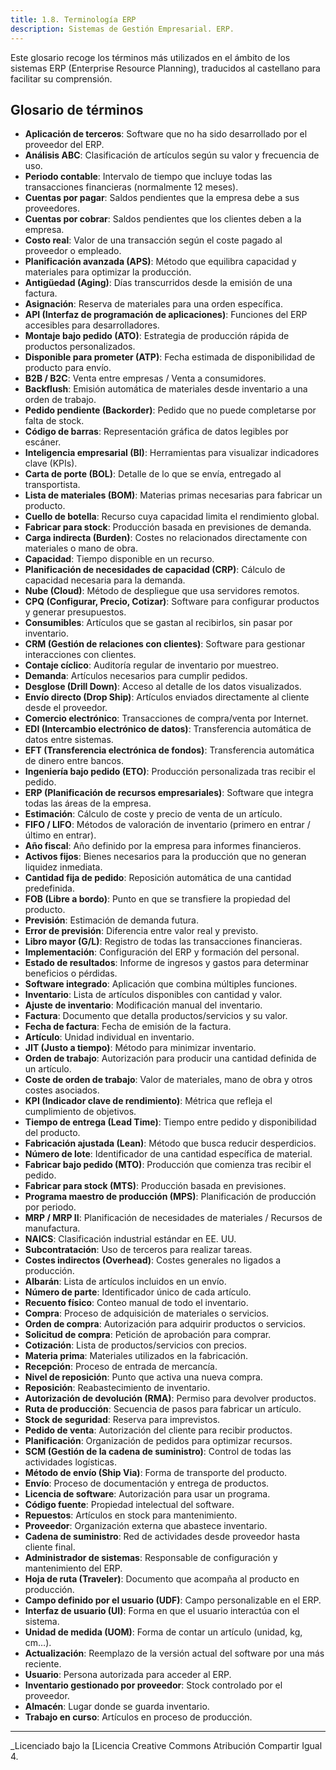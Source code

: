 ```yaml
---
title: 1.8. Terminología ERP
description: Sistemas de Gestión Empresarial. ERP.
---
```


Este glosario recoge los términos más utilizados en el ámbito de los sistemas ERP (Enterprise Resource Planning), traducidos al castellano para facilitar su comprensión.

## Glosario de términos

- **Aplicación de terceros**: Software que no ha sido desarrollado por el proveedor del ERP.  
- **Análisis ABC**: Clasificación de artículos según su valor y frecuencia de uso.  
- **Periodo contable**: Intervalo de tiempo que incluye todas las transacciones financieras (normalmente 12 meses).  
- **Cuentas por pagar**: Saldos pendientes que la empresa debe a sus proveedores.  
- **Cuentas por cobrar**: Saldos pendientes que los clientes deben a la empresa.  
- **Costo real**: Valor de una transacción según el coste pagado al proveedor o empleado.  
- **Planificación avanzada (APS)**: Método que equilibra capacidad y materiales para optimizar la producción.  
- **Antigüedad (Aging)**: Días transcurridos desde la emisión de una factura.  
- **Asignación**: Reserva de materiales para una orden específica.  
- **API (Interfaz de programación de aplicaciones)**: Funciones del ERP accesibles para desarrolladores.  
- **Montaje bajo pedido (ATO)**: Estrategia de producción rápida de productos personalizados.  
- **Disponible para prometer (ATP)**: Fecha estimada de disponibilidad de producto para envío.  
- **B2B / B2C**: Venta entre empresas / Venta a consumidores.  
- **Backflush**: Emisión automática de materiales desde inventario a una orden de trabajo.  
- **Pedido pendiente (Backorder)**: Pedido que no puede completarse por falta de stock.  
- **Código de barras**: Representación gráfica de datos legibles por escáner.  
- **Inteligencia empresarial (BI)**: Herramientas para visualizar indicadores clave (KPIs).  
- **Carta de porte (BOL)**: Detalle de lo que se envía, entregado al transportista.  
- **Lista de materiales (BOM)**: Materias primas necesarias para fabricar un producto.  
- **Cuello de botella**: Recurso cuya capacidad limita el rendimiento global.  
- **Fabricar para stock**: Producción basada en previsiones de demanda.  
- **Carga indirecta (Burden)**: Costes no relacionados directamente con materiales o mano de obra.  
- **Capacidad**: Tiempo disponible en un recurso.  
- **Planificación de necesidades de capacidad (CRP)**: Cálculo de capacidad necesaria para la demanda.  
- **Nube (Cloud)**: Método de despliegue que usa servidores remotos.  
- **CPQ (Configurar, Precio, Cotizar)**: Software para configurar productos y generar presupuestos.  
- **Consumibles**: Artículos que se gastan al recibirlos, sin pasar por inventario.  
- **CRM (Gestión de relaciones con clientes)**: Software para gestionar interacciones con clientes.  
- **Contaje cíclico**: Auditoría regular de inventario por muestreo.  
- **Demanda**: Artículos necesarios para cumplir pedidos.  
- **Desglose (Drill Down)**: Acceso al detalle de los datos visualizados.  
- **Envío directo (Drop Ship)**: Artículos enviados directamente al cliente desde el proveedor.  
- **Comercio electrónico**: Transacciones de compra/venta por Internet.  
- **EDI (Intercambio electrónico de datos)**: Transferencia automática de datos entre sistemas.  
- **EFT (Transferencia electrónica de fondos)**: Transferencia automática de dinero entre bancos.  
- **Ingeniería bajo pedido (ETO)**: Producción personalizada tras recibir el pedido.  
- **ERP (Planificación de recursos empresariales)**: Software que integra todas las áreas de la empresa.  
- **Estimación**: Cálculo de coste y precio de venta de un artículo.  
- **FIFO / LIFO**: Métodos de valoración de inventario (primero en entrar / último en entrar).  
- **Año fiscal**: Año definido por la empresa para informes financieros.  
- **Activos fijos**: Bienes necesarios para la producción que no generan liquidez inmediata.  
- **Cantidad fija de pedido**: Reposición automática de una cantidad predefinida.  
- **FOB (Libre a bordo)**: Punto en que se transfiere la propiedad del producto.  
- **Previsión**: Estimación de demanda futura.  
- **Error de previsión**: Diferencia entre valor real y previsto.  
- **Libro mayor (G/L)**: Registro de todas las transacciones financieras.  
- **Implementación**: Configuración del ERP y formación del personal.  
- **Estado de resultados**: Informe de ingresos y gastos para determinar beneficios o pérdidas.  
- **Software integrado**: Aplicación que combina múltiples funciones.  
- **Inventario**: Lista de artículos disponibles con cantidad y valor.  
- **Ajuste de inventario**: Modificación manual del inventario.  
- **Factura**: Documento que detalla productos/servicios y su valor.  
- **Fecha de factura**: Fecha de emisión de la factura.  
- **Artículo**: Unidad individual en inventario.  
- **JIT (Justo a tiempo)**: Método para minimizar inventario.  
- **Orden de trabajo**: Autorización para producir una cantidad definida de un artículo.  
- **Coste de orden de trabajo**: Valor de materiales, mano de obra y otros costes asociados.  
- **KPI (Indicador clave de rendimiento)**: Métrica que refleja el cumplimiento de objetivos.  
- **Tiempo de entrega (Lead Time)**: Tiempo entre pedido y disponibilidad del producto.  
- **Fabricación ajustada (Lean)**: Método que busca reducir desperdicios.  
- **Número de lote**: Identificador de una cantidad específica de material.  
- **Fabricar bajo pedido (MTO)**: Producción que comienza tras recibir el pedido.  
- **Fabricar para stock (MTS)**: Producción basada en previsiones.  
- **Programa maestro de producción (MPS)**: Planificación de producción por periodo.  
- **MRP / MRP II**: Planificación de necesidades de materiales / Recursos de manufactura.  
- **NAICS**: Clasificación industrial estándar en EE. UU.  
- **Subcontratación**: Uso de terceros para realizar tareas.  
- **Costes indirectos (Overhead)**: Costes generales no ligados a producción.  
- **Albarán**: Lista de artículos incluidos en un envío.  
- **Número de parte**: Identificador único de cada artículo.  
- **Recuento físico**: Conteo manual de todo el inventario.  
- **Compra**: Proceso de adquisición de materiales o servicios.  
- **Orden de compra**: Autorización para adquirir productos o servicios.  
- **Solicitud de compra**: Petición de aprobación para comprar.  
- **Cotización**: Lista de productos/servicios con precios.  
- **Materia prima**: Materiales utilizados en la fabricación.  
- **Recepción**: Proceso de entrada de mercancía.  
- **Nivel de reposición**: Punto que activa una nueva compra.  
- **Reposición**: Reabastecimiento de inventario.  
- **Autorización de devolución (RMA)**: Permiso para devolver productos.  
- **Ruta de producción**: Secuencia de pasos para fabricar un artículo.  
- **Stock de seguridad**: Reserva para imprevistos.  
- **Pedido de venta**: Autorización del cliente para recibir productos.  
- **Planificación**: Organización de pedidos para optimizar recursos.  
- **SCM (Gestión de la cadena de suministro)**: Control de todas las actividades logísticas.  
- **Método de envío (Ship Via)**: Forma de transporte del producto.  
- **Envío**: Proceso de documentación y entrega de productos.  
- **Licencia de software**: Autorización para usar un programa.  
- **Código fuente**: Propiedad intelectual del software.  
- **Repuestos**: Artículos en stock para mantenimiento.  
- **Proveedor**: Organización externa que abastece inventario.  
- **Cadena de suministro**: Red de actividades desde proveedor hasta cliente final.  
- **Administrador de sistemas**: Responsable de configuración y mantenimiento del ERP.  
- **Hoja de ruta (Traveler)**: Documento que acompaña al producto en producción.  
- **Campo definido por el usuario (UDF)**: Campo personalizable en el ERP.  
- **Interfaz de usuario (UI)**: Forma en que el usuario interactúa con el sistema.  
- **Unidad de medida (UOM)**: Forma de contar un artículo (unidad, kg, cm…).  
- **Actualización**: Reemplazo de la versión actual del software por una más reciente.  
- **Usuario**: Persona autorizada para acceder al ERP.  
- **Inventario gestionado por proveedor**: Stock controlado por el proveedor.  
- **Almacén**: Lugar donde se guarda inventario.  
- **Trabajo en curso**: Artículos en proceso de producción.

---

_Licenciado bajo la [Licencia Creative Commons Atribución Compartir Igual 4.